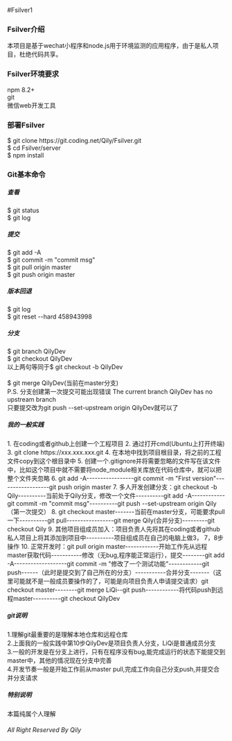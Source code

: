 #Fsilver1
<h3>Fsilver介绍</h3>
<p>
    本项目是基于wechat小程序和node.js用于环境监测的应用程序，由于是私人项目，杜绝代码共享。
</p>

<h3>Fsilver环境要求</h3>
<p>
    npm 8.2+<br>
    git<br>
    微信web开发工具<br>
</p>

<h3>部署Fsilver</h3>
<p>
$  git clone https://git.coding.net/Qily/Fsilver.git<br>
$  cd Fsilver/server<br>
$  npm install
</p>

<h3>Git基本命令</h3>
<p>
<h5>查看</h5>
$ git status<br>
$ git log<br>
<h5>提交</h5>
$ git add -A<br>
$ git commit -m "commit msg"<br>
$ git pull origin master<br>
$ git push origin master<br>
<h5>版本回退</h5>
$ git log<br>
$ git reset --hard 458943998<br>

<h5>分支</h5>
$ git branch QilyDev<br>
$ git checkout QilyDev<br>
以上两句等同于$ git checkout -b QilyDev<br>
<br>
$ git merge QilyDev(当前在master分支)<br>
P.S. 分支创建第一次提交可能出现错误 The current branch QilyDev has no upstream branch<br>
只要提交改为git push --set-upstream origin QilyDev就可以了<br>
</p>

<h5>我的一般实践</h5>
1. 在coding或者github上创建一个工程项目
2. 通过打开cmd(Ubuntu上打开终端)
3. git clone https://xxx.xxx.xxx.git
4. 在本地中找到项目根目录，将之前的工程文件copy到这个根目录中
5. 创建一个.gitignore并将需要忽略的文件写在该文件中，比如这个项目中就不需要将node_module相关库放在代码仓库中，就可以把整个文件夹忽略
6. git add -A-----------------git commit -m "First version"------------------git push origin master
7. 多人开发创建分支：git checkout -b Qily----------当前处于Qily分支，修改一个文件----------git add -A------------git commit -m "commit msg"----------git push --set-upstream origin Qily（第一次提交）
8. git checkout master-------当前在master分支，可能要求pull一下----------git pull-----------------git merge Qily(合并分支)---------git checkout Qily
9. 其他项目组成员加入：项目负责人先将其在coding或者github私人项目上将其添加到项目中----------项目组成员在自己的电脑上做3， 7，8步操作
10. 正常开发时：git pull origin master------------开始工作先从远程master获取代码-----------修改（无bug,程序能正常运行），提交--------git add -A-------------------git commit -m "修改了一个测试功能"------------git push------（此时是提交到了自己所在的分支）-----------合并分支-------（这里可能就不是一般成员要操作的了，可能是向项目负责人申请提交请求）git checkout master--------git merge LiQi--git push------------将代码push到远程master----------git checkout QilyDev
<h5>git说明</h5>
1.理解git最重要的是理解本地仓库和远程仓库<br>
2.上面我的一般实践中第10步QilyDev是项目负责人分支，LiQi是普通成员分支<br>
3.一般的开发是在分支上进行，只有在程序没有bug,能完成运行的状态下能提交到master中，其他的情况现在分支中完善<br>
4.开发节奏一般是开始工作前从master pull,完成工作向自己分支push,并提交合并分支请求<br>
<h5>特别说明</h5>
本篇纯属个人理解
<br>
<h6>All Right Reserved By Qily</h6>

